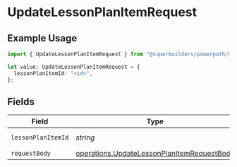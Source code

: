 # UpdateLessonPlanItemRequest

## Example Usage

```typescript
import { UpdateLessonPlanItemRequest } from "@superbuilders/powerpath/models/operations";

let value: UpdateLessonPlanItemRequest = {
  lessonPlanItemId: "<id>",
};
```

## Fields

| Field                                                                                                    | Type                                                                                                     | Required                                                                                                 | Description                                                                                              |
| -------------------------------------------------------------------------------------------------------- | -------------------------------------------------------------------------------------------------------- | -------------------------------------------------------------------------------------------------------- | -------------------------------------------------------------------------------------------------------- |
| `lessonPlanItemId`                                                                                       | *string*                                                                                                 | :heavy_check_mark:                                                                                       | Lesson plan item ID                                                                                      |
| `requestBody`                                                                                            | [operations.UpdateLessonPlanItemRequestBody](../../models/operations/updatelessonplanitemrequestbody.md) | :heavy_minus_sign:                                                                                       | N/A                                                                                                      |